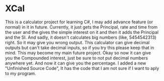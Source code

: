 # XCal
This is a calculator project for learning C#, I may add advance feature (or normal) in it in future.
Currently, it just gets the Principal, rate and time from the user and the gives the simple interest on it and then it adds the Principal and the SI.
And sadly, it doesn't calculates big numbers (like, 5454542313) right.
So it may give you wrong output.
This calculator can give decimal outputs but can't take decimal inputs, so if you try this please keep that in mind.
This may become my main future project.
Okay so now it can give you the Compounded interest, just be sure to not put decimal numbers anywhere yet.
And now it can give you the percentage.
I added a new "Unfinished Source Code", It has the code that I am not sure if I want to aply to my program.

